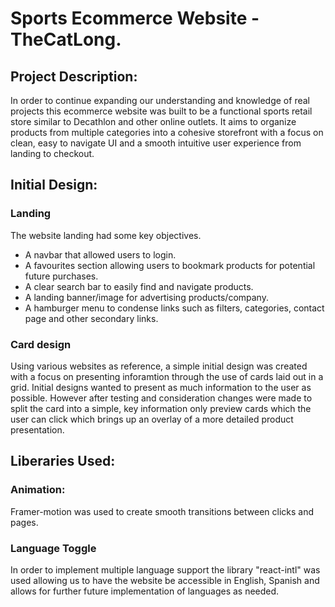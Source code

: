 # Sports Ecommerce Website - TheCatLong.

## Project Description:

In order to continue expanding our understanding and knowledge of real projects this ecommerce website was built to be a functional sports retail store similar to Decathlon and other online outlets. It aims to organize products from multiple categories into a cohesive storefront with a focus on clean, easy to navigate UI and a smooth intuitive user experience from landing to checkout.

## Initial Design:

### Landing

The website landing had some key objectives.

- A navbar that allowed users to login.
- A favourites section allowing users to bookmark products for potential future purchases.
- A clear search bar to easily find and navigate products.
- A landing banner/image for advertising products/company.
- A hamburger menu to condense links such as filters, categories, contact page and other secondary links.

### Card design

Using various websites as reference, a simple initial design was created with a focus on presenting inforamtion through the use of cards laid out in a grid. Initial designs wanted to present as much information to the user as possible. However after testing and consideration changes were made to split the card into a simple, key information only preview cards which the user can click which brings up an overlay of a more detailed product presentation.

## Liberaries Used:

### Animation:

Framer-motion was used to create smooth transitions between clicks and pages.

### Language Toggle

In order to implement multiple language support the library "react-intl" was used allowing us to have the website be accessible in English, Spanish and allows for further future implementation of languages as needed.
